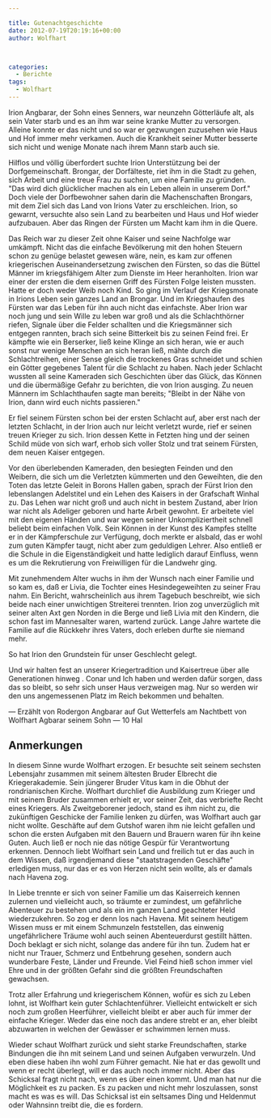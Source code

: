 ```yaml
---

title: Gutenachtgeschichte
date: 2012-07-19T20:19:16+00:00
author: Wolfhart



categories:
  - Berichte
tags:
  - Wolfhart
---
```

Irion Angbarar, der Sohn eines Senners, war neunzehn Götterläufe alt, als sein Vater starb und es an ihm war seine kranke Mutter zu versorgen. Alleine konnte er das nicht und so war er gezwungen zuzusehen wie Haus und Hof immer mehr verkamen. Auch die Krankheit seiner Mutter besserte sich nicht und wenige Monate nach ihrem Mann starb auch sie.<!--more-->



Hilflos und völlig überfordert suchte Irion Unterstützung bei der Dorfgemeinschaft. Brongar, der Dorfälteste, riet ihm in die Stadt zu gehen, sich Arbeit und eine treue Frau zu suchen, um eine Familie zu gründen. "Das wird dich glücklicher machen als ein Leben allein in unserem Dorf." Doch viele der Dorfbewohner sahen darin die Machenschaften Brongars, mit dem Ziel sich das Land von Irions Vater zu erschleichen. Irion, so gewarnt, versuchte also sein Land zu bearbeiten und Haus und Hof wieder aufzubauen. Aber das Ringen der Fürsten um Macht kam ihm in die Quere.

Das Reich war zu dieser Zeit ohne Kaiser und seine Nachfolge war umkämpft. Nicht das die einfache Bevölkerung mit den hohen Steuern schon zu genüge belastet gewesen wäre, nein, es kam zur offenen kriegerischen Auseinandersetzung zwischen den Fürsten, so das die Büttel Männer im kriegsfähigem Alter zum Dienste im Heer heranholten. Irion war einer der ersten die dem eisernen Griff des Fürsten Folge leisten mussten. Hatte er doch weder Weib noch Kind. So ging im Verlauf der Kriegsmonate in Irions Leben sein ganzes Land an Brongar. Und im Kriegshaufen des Fürsten war das Leben für ihn auch nicht das einfachste. Aber Irion war noch jung und sein Wille zu leben war groß und als die Schlachthörner riefen, Signale über die Felder schallten und die Kriegsmänner sich entgegen rannten, brach sich seine Bitterkeit bis zu seinen Feind frei. Er kämpfte wie ein Berserker, ließ keine Klinge an sich heran, wie er auch sonst nur wenige Menschen an sich heran ließ, mähte durch die Schlachtreihen, einer Sense gleich die trockenes Gras schneidet und schien ein Götter gegebenes Talent für die Schlacht zu haben. Nach jeder Schlacht wussten all seine Kameraden sich Geschichten über das Glück, das Können und die übermäßige Gefahr zu berichten, die von Irion ausging. Zu neuen Männern im Schlachthaufen sagte man bereits; "Bleibt in der Nähe von Irion, dann wird euch nichts passieren."

Er fiel seinem Fürsten schon bei der ersten Schlacht auf, aber erst nach der letzten Schlacht, in der Irion auch nur leicht verletzt wurde, rief er seinen treuen Krieger zu sich. Irion dessen Kette in Fetzten hing und der seinen Schild müde von sich warf, erhob sich voller Stolz und trat seinem Fürsten, dem neuen Kaiser entgegen.

Vor den überlebenden Kameraden, den besiegten Feinden und den Weibern, die sich um die Verletzten kümmerten und den Geweihten, die den Toten das letzte Geleit in Borons Hallen gaben, sprach der Fürst Irion den lebenslangen Adelstitel und ein Lehen des Kaisers in der Grafschaft Winhal zu. Das Lehen war nicht groß und auch nicht in bestem Zustand, aber Irion war nicht als Adeliger geboren und harte Arbeit gewohnt. Er arbeitete viel mit den eigenen Händen und war wegen seiner Unkompliziertheit schnell beliebt beim einfachen Volk. Sein Können in der Kunst des Kampfes stellte er in der Kämpferschule zur Verfügung, doch merkte er alsbald, das er wohl zum guten Kämpfer taugt, nicht aber zum geduldigen Lehrer. Also entließ er die Schule in die Eigenständigkeit und hatte lediglich darauf Einfluss, wenn es um die Rekrutierung von Freiwilligen für die Landwehr ging.

Mit zunehmendem Alter wuchs in ihm der Wunsch nach einer Familie und so kam es, daß er Livia, die Tochter eines Hesindegeweihten zu seiner Frau nahm. Ein Bericht, wahrscheinlich aus ihrem Tagebuch beschreibt, wie sich beide nach einer unwichtigen Streiterei trennten. Irion zog unverzüglich mit seiner alten Axt gen Norden in die Berge und ließ Livia mit den Kindern, die schon fast im Mannesalter waren, wartend zurück. Lange Jahre wartete die Familie auf die Rückkehr ihres Vaters, doch erleben durfte sie niemand mehr.

So hat Irion den Grundstein für unser Geschlecht gelegt.

Und wir halten fest an unserer Kriegertradition und Kaisertreue über alle Generationen hinweg . Conar und Ich haben und werden dafür sorgen, dass das so bleibt, so sehr sich unser Haus verzweigen mag. Nur so werden wir den uns angemessenen Platz im Reich bekommen und behalten.

&#8212; Erzählt von Rodergon Angbarar auf Gut Wetterfels am Nachtbett von Wolfhart Agbarar seinem Sohn &#8212; 10 Hal

## Anmerkungen

In diesem Sinne wurde Wolfhart erzogen. Er besuchte seit seinem sechsten Lebensjahr zusammen mit seinem ältesten Bruder Elbrecht die Kriegerakademie. Sein jüngerer Bruder Vitus kam in die Obhut der rondrianischen Kirche. Wolfhart durchlief die Ausbildung zum Krieger und mit seinem Bruder zusammen erhielt er, vor seiner Zeit, das verbriefte Recht eines Kriegers. Als Zweitgeborener jedoch, stand es ihm nicht zu, die zukünftigen Geschicke der Familie lenken zu dürfen, was Wolfhart auch gar nicht wollte. Geschäfte auf dem Gutshof waren ihm nie leicht gefallen und schon die ersten Aufgaben mit den Bauern und Brauern waren für ihn keine Guten. Auch ließ er noch nie das nötige Gespür für Verantwortung erkennen. Dennoch liebt Wolfhart sein Land und freilich tut er das auch in dem Wissen, daß irgendjemand diese "staatstragenden Geschäfte" erledigen muss, nur das er es von Herzen nicht sein wollte, als er damals nach Havena zog.

In Liebe trennte er sich von seiner Familie um das Kaiserreich kennen zulernen und vielleicht auch, so träumte er zumindest, um gefährliche Abenteuer zu bestehen und als ein im ganzen Land geachteter Held wiederzukehren. So zog er denn los nach Havena. Mit seinem heutigem Wissen muss er mit einem Schmunzeln feststellen, das einwenig ungefährlichere Träume wohl auch seinen Abenteuerdurst gestillt hätten. Doch beklagt er sich nicht, solange das andere für ihn tun. Zudem hat er nicht nur Trauer, Schmerz und Entbehrung gesehen, sondern auch wunderbare Feste, Länder und Freunde. Viel Feind hieß schon immer viel Ehre und in der größten Gefahr sind die größten Freundschaften gewachsen.

Trotz aller Erfahrung und kriegerischem Können, wofür es sich zu Leben lohnt, ist Wolfhart kein guter Schlachtenführer. Vielleicht entwickelt er sich noch zum großen Heerführer, vielleicht bleibt er aber auch für immer der einfache Krieger. Weder das eine noch das andere strebt er an, eher bleibt abzuwarten in welchen der Gewässer er schwimmen lernen muss.

Wieder schaut Wolfhart zurück und sieht starke Freundschaften, starke Bindungen die ihn mit seinem Land und seinen Aufgaben verwurzeln. Und eben diese haben ihn wohl zum Führer gemacht. Nie hat er das gewollt und wenn er recht überlegt, will er das auch noch immer nicht. Aber das Schicksal fragt nicht nach, wenn es über einen kommt. Und man hat nur die Möglichkeit es zu packen. Es zu packen und nicht mehr loszulassen, sonst macht es was es will. Das Schicksal ist ein seltsames Ding und Heldenmut oder Wahnsinn treibt die, die es fordern.
